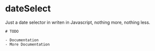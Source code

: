 dateSelect
================

Just a date selector in writen in Javascript, nothing more, nothing less.

	# TODO

	- Documentation
	- More Documentation

